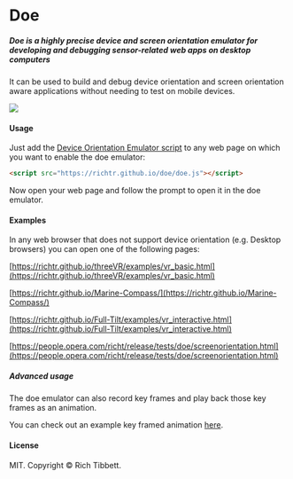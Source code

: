 # Doe

##### Doe is a highly precise device and screen orientation emulator for developing and debugging sensor-related web apps on desktop computers

It can be used to build and debug device orientation and screen orientation aware applications without needing to test on mobile devices.

<img src="https://raw.githubusercontent.com/richtr/doe/images/screenshot.png" style="max-width: 100%">

#### Usage

Just add the [Device Orientation Emulator script](https://github.com/richtr/doe/blob/gh-pages/doe.js) to any web page on which you want to enable the doe emulator:

```html
<script src="https://richtr.github.io/doe/doe.js"></script>
```

Now open your web page and follow the prompt to open it in the doe emulator.

#### Examples

In any web browser that does not support device orientation (e.g. Desktop browsers) you can open one of the following pages:

[https://richtr.github.io/threeVR/examples/vr_basic.html](https://richtr.github.io/threeVR/examples/vr_basic.html)

[https://richtr.github.io/Marine-Compass/](https://richtr.github.io/Marine-Compass/)

[https://richtr.github.io/Full-Tilt/examples/vr_interactive.html](https://richtr.github.io/Full-Tilt/examples/vr_interactive.html)

[https://people.opera.com/richt/release/tests/doe/screenorientation.html](https://people.opera.com/richt/release/tests/doe/screenorientation.html)

##### Advanced usage

The doe emulator can also record key frames and play back those key frames as an animation.

You can check out an example key framed animation [here](https://richtr.github.io/doe/emulator/?url=https%3A%2F%2Frichtr.github.io%2FFull-Tilt%2Fexamples%2Fvr_test.html#W1sxLDEsMCwwLDkwLDAsMF0sWzEsMSwwLDkwLDkwLDAsMF0sWzEsMSwwLDE4MCw5MCwwLDBdLFsxLDEsMCwyNzAsOTAsMCwwXSxbMSwxLDAsMCw5MCwwLDBdLFsxLDEsMCw0NSw0NSwwLDBdLFsxLDEsMCwzMTUsNDUsMCwwXSxbMSwxLDAsMCw5MCwwLDBdLFsxLDEsMCwwLC0xODAsMCwwXSxbMSwxLDAsMCwtOTAsMCwwXSxbMSwxLDAsMjcwLDAsLTkwLDI3MF0sWzEsMSwwLDE4MCwwLC05MCwyNzBdLFsxLDEsMCwwLDAsLTkwLDI3MF0sWzEsMSwwLDI3MCwwLC05MCwyNzBdLFswLDEsMCwxODAsOTAsMCwxODBdLFsxLDEsMCwwLDkwLDAsMTgwXSxbMCwxLDAsMCw5MCwwLDBdXQ==).

#### License

MIT. Copyright &copy; Rich Tibbett.
